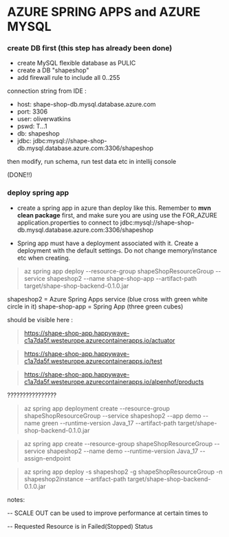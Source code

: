 

# AZURE SPRING APPS and AZURE MYSQL

### create DB first (this step has already been done)

- create MySQL flexible database as PULIC
- create a DB "shapeshop"
- add firewall rule to include all 0..255

connection string from IDE :

- host: shape-shop-db.mysql.database.azure.com
- port: 3306
- user: oliverwatkins
- pswd: T...1
- db: shapeshop
- jdbc: jdbc:mysql://shape-shop-db.mysql.database.azure.com:3306/shapeshop

then modify, run schema, run test data etc in intellij console




(DONE!!)

### deploy spring app

- create a spring app in azure than deploy like this. Remember to **mvn clean package** first, and make sure you are using use the FOR_AZURE 
application.properties to connect to jdbc:mysql://shape-shop-db.mysql.database.azure.com:3306/shapeshop

- Spring app must have a deployment associated with it.
Create a deployment with the default settings. Do not change memory/instance etc when creating.

> az spring app deploy --resource-group shapeShopResourceGroup --service shapeshop2 --name shape-shop-app --artifact-path target/shape-shop-backend-0.1.0.jar

shapeshop2 = Azure Spring Apps service (blue cross with green white circle in it)
shape-shop-app = Spring App (three green cubes)


should be visible here :

> https://shape-shop-app.happywave-c1a7da5f.westeurope.azurecontainerapps.io/actuator

> https://shape-shop-app.happywave-c1a7da5f.westeurope.azurecontainerapps.io/test

> https://shape-shop-app.happywave-c1a7da5f.westeurope.azurecontainerapps.io/alpenhof/products












????????????????

> az spring app deployment create --resource-group shapeShopResourceGroup --service shapeshop2 --app demo --name green --runtime-version Java_17 --artifact-path target/shape-shop-backend-0.1.0.jar

> az spring app create --resource-group shapeShopResourceGroup --service shapeshop2 --name demo --runtime-version Java_17 --assign-endpoint

> az spring app deploy -s shapeshop2 -g shapeShopResourceGroup -n shapeshop2instance --artifact-path target/shape-shop-backend-0.1.0.jar

notes:

-- SCALE OUT can be used to improve performance at certain times to 

-- Requested Resource is in Failed(Stopped) Status